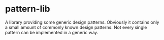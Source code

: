 # pattern-lib

A library providing some generic design patterns. Obviously it contains only a small amount of commonly known design patterns. Not every single pattern can be implemented in a generic way.
